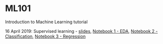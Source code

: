 # ML101
Introduction to Machine Learning tutorial  

16 April 2019: Supervised learning - [slides](https://docs.google.com/presentation/d/1oA8O55MbxKMwLLbWsE1jTbBDzddkn55OeoTRxHlY6wQ/edit?usp=sharing), [Notebook 1 - EDA](notebooks/EDA-SDSS.ipynb), [Notebook 2 - Classification](notebooks/Classification.ipynb), [Notebook 3 - Regression](notebooks/Regression.ipynb)


